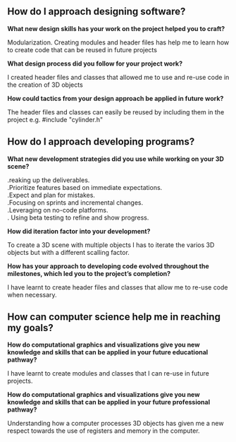 <h2>How do I approach designing software?</h2>
<p><b>What new design skills has your work on the project helped you to craft?</b></p>
<p>Modularization. Creating modules and header files has help me to learn how to create code that can be reused in future projects</p>
<p><b>What design process did you follow for your project work?</b></p>
<p>I created header files and classes that allowed me to use and re-use code in the creation of 3D objects</p>
<p><b>How could tactics from your design approach be applied in future work?</b></p>
<p>The header files and classes can easily be reused by including them in the project e.g. #include "cylinder.h"</p>
<h2>How do I approach developing programs?</h2>
<p><b>What new development strategies did you use while working on your 3D scene?</b></p>
<p>.reaking up the deliverables.</br>
.Prioritize features based on immediate expectations.</br>
.Expect and plan for mistakes.</br>
.Focusing on sprints and incremental changes.</br>
.Leveraging on no-code platforms.</br>
. Using beta testing to refine and show progress.</br>
</p>
<p><b>How did iteration factor into your development?</b></p>
<p>To create a 3D scene with multiple objects I has to iterate the varios 3D objects but with a different scalling factor.</p>
<p><b>How has your approach to developing code evolved throughout the milestones, which led you to the project’s completion?</b></p>
<p>I have learnt to create header files and classes that allow me to re-use code when necessary.</p>
<h2>How can computer science help me in reaching my goals?</h2>
<p><b>How do computational graphics and visualizations give you new knowledge and skills that can be applied in your future educational pathway?</b></p>
<p>I have learnt to create modules and classes that I can re-use in future projects.</p>
<p><b>How do computational graphics and visualizations give you new knowledge and skills that can be applied in your future professional pathway?</b></p>
<p>Understanding how a computer processes 3D objects has given me a new respect towards the use of registers and memory in the computer.</p>
